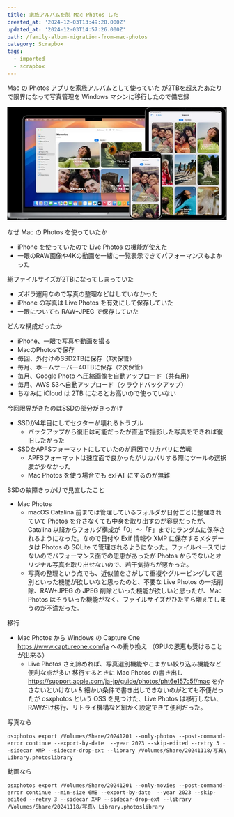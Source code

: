 ```yaml
---
title: 家族アルバムを脱 Mac Photos した
created_at: '2024-12-03T13:49:28.000Z'
updated_at: '2024-12-03T14:57:26.000Z'
path: /family-album-migration-from-mac-photos
category: Scrapbox
tags:
  - imported
  - scrapbox
---
```

Mac の Photos アプリを家族アルバムとして使っていた
が2TBを超えたあたりで限界になって写真管理を Windows マシンに移行したので備忘録

![](./cf426f4c05881b4db3f87fa8bf683848.webp)


なぜ Mac の Photos を使っていたか
- iPhone を使っていたので Live Photos の機能が使えた
- 一眼のRAW画像や4Kの動画を一緒に一覧表示できてパフォーマンスもよかった

総ファイルサイズが2TBになってしまっていた
- ズボラ運用なので写真の整理などはしていなかった
- iPhone の写真は Live Photos を有効にして保存していた
- 一眼についても RAW+JPEG で保存していた

どんな構成だったか
- iPhone、一眼で写真や動画を撮る
- MacのPhotosで保存
- 毎回、外付けのSSD2TBに保存（1次保管）
- 毎月、ホームサーバー40TBに保存（2次保管）
- 毎月、Google Photo へ圧縮画像を自動アップロード（共有用） 
- 毎月、AWS S3へ自動アップロード（クラウドバックアップ）
- ちなみに iCloud は 2TB になるとお高いので使っていない

今回限界がきたのはSSDの部分がきっかけ
- SSDが4年目にしてセクターが壊れるトラブル
  - バックアップから復旧は可能だったが直近で撮影した写真をできれば復旧したかった
- SSDをAPFSフォーマットにしていたのが原因でリカバリに苦戦
  - APFSフォーマットは速度面で良かったがリカバリする際にツールの選択肢が少なかった
  - Mac Photos を使う場合でも exFAT にするのが無難

SSDの故障きっかけで見直したこと
- Mac Photos
  - macOS Catalina 前までは管理しているフォルダが日付ごとに整理されていて Photos を介さなくても中身を取り出すのが容易だったが、Catalina 以降からフォルダ構成が「0」〜「F」までにランダムに保存されるようになった。なので日付や Exif 情報や XMP に保存するメタデータは Photos の SQLite で管理されるようになった。ファイルベースではないのでパフォーマンス面での恩恵があったが Photos からでないとオリジナル写真を取り出せないので、若干気持ちが悪かった。
  - 写真の整理という点でも、近似値をさがして重複やグルーピングして選別といった機能が欲しいなと思ったのと、不要な Live Photos の一括削除、RAW+JPEG の JPEG 削除といった機能が欲しいと思ったが、Mac Photos はそういった機能がなく、ファイルサイズがひたすら増えてしまうのが不満だった。

移行
- Mac Photos から Windows の Capture One https://www.captureone.com/ja への乗り換え （GPUの恩恵も受けることが出来る）
  - Live Photos さえ諦めれば、写真選別機能やこまかい絞り込み機能など便利な点が多い
  移行するときに Mac Photos の書き出し https://support.apple.com/ja-jp/guide/photos/pht6e157c5f/mac を介さないといけない & 細かい条件で書き出しできないのがとても不便だったが osxphotos という OSS を見つけた、Live Photos は移行しない、RAWだけ移行、リトライ機構など細かく設定できて便利だった。

写真なら
```shell
osxphotos export /Volumes/Share/20241201 --only-photos --post-command-error continue --export-by-date  --year 2023 --skip-edited --retry 3 --sidecar XMP --sidecar-drop-ext --library /Volumes/Share/20241118/写真\ Library.photoslibrary
```

動画なら

```shell
osxphotos export /Volumes/Share/20241201 --only-movies --post-command-error continue --min-size 6MB --export-by-date  --year 2023 --skip-edited --retry 3 --sidecar XMP --sidecar-drop-ext --library /Volumes/Share/20241118/写真\ Library.photoslibrary
```


